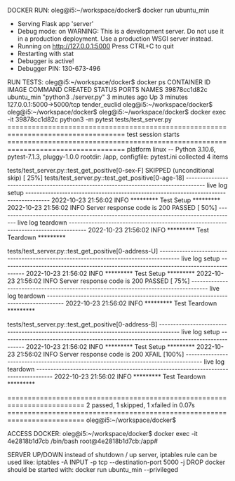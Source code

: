 

DOCKER RUN:
oleg@i5:~/workspace/docker$ docker run ubuntu_min
 * Serving Flask app 'server'
 * Debug mode: on
WARNING: This is a development server. Do not use it in a production deployment. Use a production WSGI server instead.
 * Running on http://127.0.0.1:5000
Press CTRL+C to quit
 * Restarting with stat
 * Debugger is active!
 * Debugger PIN: 130-673-496


RUN TESTS:
oleg@i5:~/workspace/docker$ docker ps
CONTAINER ID   IMAGE        COMMAND                 CREATED         STATUS         PORTS                      NAMES
39878cc1d82c   ubuntu_min   "python3 ./server.py"   3 minutes ago   Up 3 minutes   127.0.0.1:5000->5000/tcp   tender_euclid
oleg@i5:~/workspace/docker$ 
oleg@i5:~/workspace/docker$ 
oleg@i5:~/workspace/docker$ docker exec -it 39878cc1d82c python3 -m pytest tests/test_server.py
=================================================================================== test session starts ===================================================================================
platform linux -- Python 3.10.6, pytest-7.1.3, pluggy-1.0.0
rootdir: /app, configfile: pytest.ini
collected 4 items                                                                                                                                                                         

tests/test_server.py::test_get_positive[0-sex-F] SKIPPED (unconditional skip)                                                                                                       [ 25%]
tests/test_server.py::test_get_positive[0-age-18] 
------------------------------------------------------------------------------------- live log setup --------------------------------------------------------------------------------------
2022-10-23 21:56:02 INFO ********* Test Setup *********
2022-10-23 21:56:02 INFO Server response code is 200
PASSED                                                                                                                                                                              [ 50%]
------------------------------------------------------------------------------------ live log teardown ------------------------------------------------------------------------------------
2022-10-23 21:56:02 INFO ********* Test Teardown *********

tests/test_server.py::test_get_positive[0-address-U] 
------------------------------------------------------------------------------------- live log setup --------------------------------------------------------------------------------------
2022-10-23 21:56:02 INFO ********* Test Setup *********
2022-10-23 21:56:02 INFO Server response code is 200
PASSED                                                                                                                                                                              [ 75%]
------------------------------------------------------------------------------------ live log teardown ------------------------------------------------------------------------------------
2022-10-23 21:56:02 INFO ********* Test Teardown *********

tests/test_server.py::test_get_positive[0-address-B] 
------------------------------------------------------------------------------------- live log setup --------------------------------------------------------------------------------------
2022-10-23 21:56:02 INFO ********* Test Setup *********
2022-10-23 21:56:02 INFO Server response code is 200
XFAIL                                                                                                                                                                               [100%]
------------------------------------------------------------------------------------ live log teardown ------------------------------------------------------------------------------------
2022-10-23 21:56:02 INFO ********* Test Teardown *********


========================================================================= 2 passed, 1 skipped, 1 xfailed in 0.07s =========================================================================
oleg@i5:~/workspace/docker$ 

ACCESS DOCKER:
oleg@i5:~/workspace/docker$ docker exec -it  4e2818b1d7cb /bin/bash
root@4e2818b1d7cb:/app# 


SERVER UP/DOWN
instead of shutdown / up server, iptables rule can be used like:
iptables -A INPUT -p tcp --destination-port 5000 -j DROP
docker should be started with:
docker run ubuntu_min --privileged
